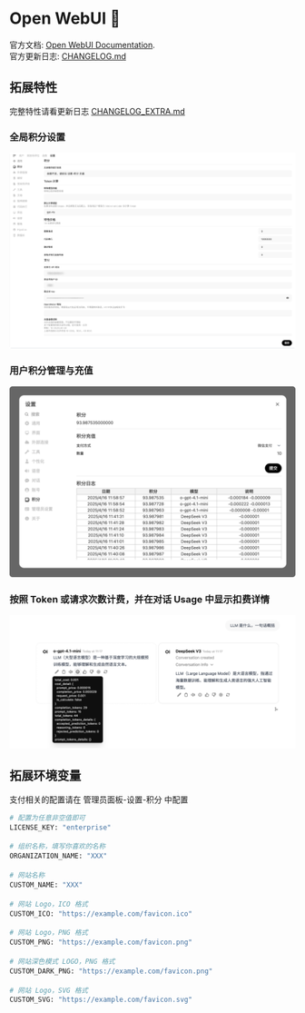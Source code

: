 # Open WebUI 👋

官方文档: [Open WebUI Documentation](https://docs.openwebui.com/).  
官方更新日志: [CHANGELOG.md](./CHANGELOG.md)

## 拓展特性

完整特性请看更新日志 [CHANGELOG_EXTRA.md](./CHANGELOG_EXTRA.md)

### 全局积分设置

![credit config](./docs/credit_config.png)

### 用户积分管理与充值

![user credit](./docs/user_credit.png)

### 按照 Token 或请求次数计费，并在对话 Usage 中显示扣费详情

![usage](./docs/usage.png)

## 拓展环境变量

支付相关的配置请在 管理员面板-设置-积分 中配置

```bash
# 配置为任意非空值即可
LICENSE_KEY: "enterprise"

# 组织名称，填写你喜欢的名称
ORGANIZATION_NAME: "XXX"

# 网站名称
CUSTOM_NAME: "XXX"

# 网站 Logo，ICO 格式
CUSTOM_ICO: "https://example.com/favicon.ico"

# 网站 Logo，PNG 格式
CUSTOM_PNG: "https://example.com/favicon.png"

# 网站深色模式 LOGO，PNG 格式
CUSTOM_DARK_PNG: "https://example.com/favicon.png"

# 网站 Logo，SVG 格式
CUSTOM_SVG: "https://example.com/favicon.svg"
```
